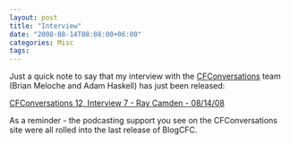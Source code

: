 ```yaml
---
layout: post
title: "Interview"
date: "2008-08-14T08:08:00+06:00"
categories: Misc 
tags: 
---
```


Just a quick note to say that my interview with the <a href="http://www.cfconversations.com">CFConversations</a> team (Brian Meloche and Adam Haskell) has just been released:

<a href="http://www.cfconversations.com/index.cfm/2008/8/14/CFConversations-12-Interview-7-Ray-Camden">CFConversations 12, Interview 7 - Ray Camden - 08/14/08</a>

As a reminder - the podcasting support you see on the CFConversations site were all rolled into the last release of BlogCFC.